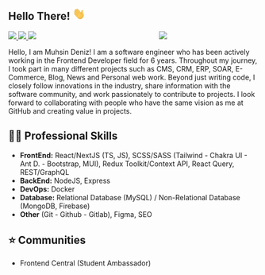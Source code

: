 <h2> Hello There! <img src="https://raw.githubusercontent.com/ABSphreak/ABSphreak/master/gifs/Hi.gif" height="25px"></h2>

<a href="https://www.linkedin.com/in/muhsindeniz/" target="_blank">
<img src="https://img.shields.io/badge/LinkedIn-0077B5?style=for-the-badge&logo=linkedin&logoColor=white" />
</a>
<a href="https://www.youtube.com/@muhsindeniz" target="_blank">
<img src="https://img.shields.io/badge/YouTube-FF0000?style=for-the-badge&logo=youtube&logoColor=white" />
</a>
<a href="https://medium.com/@muhsindeniz" target="_blank">
<img src="https://img.shields.io/badge/Medium-12100E?style=for-the-badge&logo=medium&logoColor=white" />
</a>

<img align="right" src="https://www.iroidtechnologies.com/static/home/images/oew_rrybb.gif" width='200' />

Hello, I am Muhsin Deniz! I am a software engineer who has been actively working in the Frontend Developer field for 6 years. Throughout my journey, I took part in many different projects such as CMS, CRM, ERP, SOAR, E-Commerce, Blog, News and Personal web work. Beyond just writing code, I closely follow innovations in the industry, share information with the software community, and work passionately to contribute to projects. I look forward to collaborating with people who have the same vision as me at GitHub and creating value in projects.

## 👨‍💻 Professional Skills

-  **FrontEnd:**  React/NextJS (TS, JS), SCSS/SASS (Tailwind - Chakra UI - Ant D. - Bootstrap, MUI), Redux Toolkit/Context API, React Query, REST/GraphQL
-  **BackEnd:**  NodeJS, Express
-  **DevOps:**  Docker
-  **Database:**  Relational Database (MySQL) / Non-Relational Database (MongoDB, Firebase)
- **Other**  (Git - Github - Gitlab), Figma, SEO

## ⭐️ Communities 

- Frontend Central (Student Ambassador)
